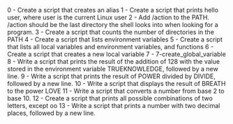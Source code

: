 0 - Create a script that creates an alias
1 - Create a script that prints hello user, where user is the current Linux user
2 - Add /action to the PATH. /action should be the last directory the shell looks into when looking for a program.
3 - Create a script that counts the number of directories in the PATH
4 - Create a script that lists environment variables
5 - Create a script that lists all local variables and environment variables, and functions
6 - Create a script that creates a new local variable
7 - 7-create_global_variable
8 - Write a script that prints the result of the addition of 128 with the value stored in the environment variable TRUEKNOWLEDGE, followed by a new line.
9 - Write a script that prints the result of POWER divided by DIVIDE, followed by a new line.
10 - Write a script that displays the result of BREATH to the power LOVE
11 - Write a script that converts a number from base 2 to base 10.
12 - Create a script that prints all possible combinations of two letters, except oo
13 - Write a script that prints a number with two decimal places, followed by a new line.
